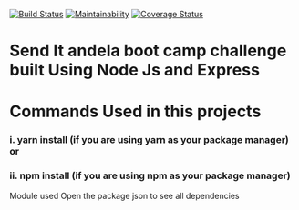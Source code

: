 [![Build Status](https://travis-ci.org/murediane/Andelachallenge2.svg?branch=ft-feature-challenge2-162087089)](https://travis-ci.org/murediane/Andelachallenge2)
[![Maintainability](https://api.codeclimate.com/v1/badges/4dec20e55b153256a3ce/maintainability)](https://codeclimate.com/github/murediane/Andelachallenge2/maintainability)
[![Coverage Status](https://coveralls.io/repos/github/murediane/Andelachallenge2/badge.svg?branch=ft-feature-challenge2-162087089)](https://coveralls.io/github/murediane/Andelachallenge2?branch=ft-feature-challenge2-162087089)

# Send It andela boot camp challenge built Using Node Js and Express

# Commands Used in this projects

### i. yarn install (if you are using yarn as your package manager) or

### ii. npm install (if you are using npm as your package manager)

Module used
Open the package json to see all dependencies
